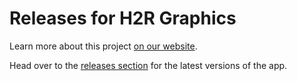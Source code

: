 # Releases for H2R Graphics

Learn more about this project [on our website](https://heretorecord.com/graphics).

Head over to the [releases section](https://github.com/iamjohnbarker/h2r-graphics-releases/releases) for the latest versions of the app.
